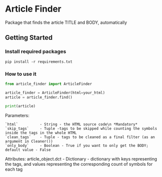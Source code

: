 # Article Finder

Package that finds the article TITLE and BODY, automatically

## Getting Started
### Install required packages
```
pip install -r requirements.txt
```

### How to use it

```python
from article_finder import ArticleFinder

article_finder = ArticleFinder(html=your_html)
article = article_finder.find()
 
print(article)
```

Parameters:
```
`html`          - String - the HTML source code\n *Mandatory*
`skip_tags`     - Tuple -tags to be skipped while counting the symbols inside the tags in the whole HTML
`clean_tags`    - Tuple - tags to be cleaned as a final filter (as an argument in Cleaner())
`only_body`     - Boolean - True if you want to only get the BODY; default value - False
```

Attributes:
article_object.dct - Dictionary - dictionary with keys representing the tags, and values representing 
the corresponding count of symbols for each tag